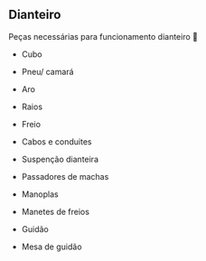 ## Dianteiro

Peças necessárias para funcionamento dianteiro :ferris_wheel:

- Cubo

- Pneu/ camará 

- Aro

- Raios

- Freio

- Cabos e conduites

- Suspenção dianteira

- Passadores de machas

- Manoplas

- Manetes de freios

- Guidão

- Mesa de guidão

  
